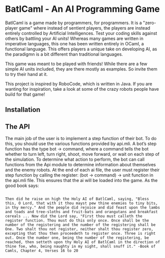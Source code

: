 # BatlCaml - An AI Programming Game

BatlCaml is a game made by programmers, for programmers. It is a "zero-player game" where instead of sentient players, the players are instead entirely controlled by Artificial Intelligences. Test your coding skills against others by battling your AI units! Whereas many games are written in imperative languages, this one has been written entirely in OCaml, a functional language. This offers players a unique take on developing AI, as the paradigmn is a bit different than traditional languages. 

This game was meant to be played with friends! While there are a few simple AI units included, they are there mostly as examples. So invite them to try their hand at it.

This project is inspired by RoboCode, which is written in Java. If you are wanting for inspiration, take a look at some of the crazy robots people have build for that game!

## Installation

## The API
The main job of the user is to implement a step function of their bot. To do this, you should use the various functions provided by api.mli. A bot’s step function has the type bot -> command, where a command tells the bot whether to turn left, turn right, shoot, move forward, or wait on each step of the simulation. To determine what action to perform, the bot can call functions from the Api module to determine information about themselves and the enemy robots. At the end of each ai file, the user must register their step function by calling the register: (bot -> command) -> unit function in the api.mli file. This ensures that the ai will be loaded into the game. As the good book says:

<code>
Then did he raise on high the Holy AI of BatlCaml, saying, "Bless this, O Lord, that with it thou mayst pew thine enemies to tiny bits, in thy mercy." And the people did rejoice and did feast upon the lambs and toads and tree-sloths and fruit-bats and orangutans and breakfast cereals ... Now did the Lord say, "First thou must calleth the register function. Thou must do this only once. Once shall be the number of the registering and the number of the registering shall be One. Two shalt thou not register, neither shalt thou register zero, excepting that thou then proceedeth to register once. Three is right out. Once the number one, being the number of the registering, be reached, then setteth upon thy Holy AI of BatlCaml in the direction of thine foe, who, being naughty in my sight, shall snuff it." -Book of Camls, Chapter 4, Verses 16 to 20
</code>
